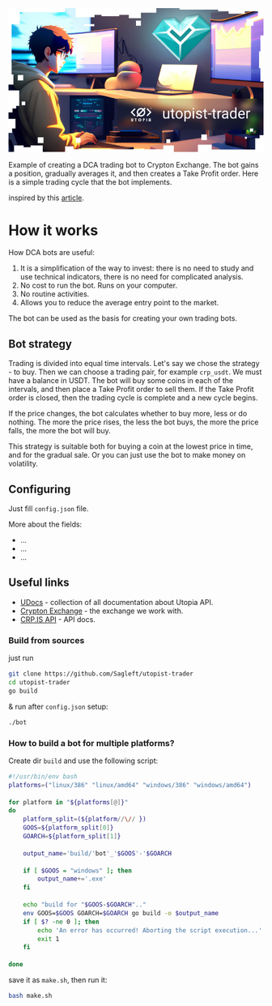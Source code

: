 ![logo](logo.jpg)

Example of creating a DCA trading bot to Crypton Exchange. The bot gains a position, gradually averages it, and then creates a Take Profit order. Here is a simple trading cycle that the bot implements.

inspired by this [article](https://habr.com/ru/company/ruvds/blog/517234/).

# How it works

How DCA bots are useful:
1. It is a simplification of the way to invest: there is no need to study and use technical indicators, there is no need for complicated analysis.
2. No cost to run the bot. Runs on your computer.
3. No routine activities.
4. Allows you to reduce the average entry point to the market.

The bot can be used as the basis for creating your own trading bots.

## Bot strategy

Trading is divided into equal time intervals. Let's say we chose the strategy - to buy. Then we can choose a trading pair, for example `crp_usdt`. We must have a balance in USDT. The bot will buy some coins in each of the intervals, and then place a Take Profit order to sell them. If the Take Profit order is closed, then the trading cycle is complete and a new cycle begins.

If the price changes, the bot calculates whether to buy more, less or do nothing. The more the price rises, the less the bot buys, the more the price falls, the more the bot will buy.

This strategy is suitable both for buying a coin at the lowest price in time, and for the gradual sale. Or you can just use the bot to make money on volatility.

## Configuring

Just fill `config.json` file.

More about the fields:

* ...
* ...
* ...

## Useful links

* [UDocs](https://udocs.gitbook.io/utopia-api/) - collection of all documentation about Utopia API.
* [Crypton Exchange](https://crp.is) - the exchange we work with.
* [CRP.IS API](https://crp.is/api-doc/) - API docs.

### Build from sources

just run

```bash
git clone https://github.com/Sagleft/utopist-trader
cd utopist-trader
go build
```

& run after `config.json` setup:

```bash
./bot
```

### How to build a bot for multiple platforms?

Create dir `build` and use the following script:

```bash
#!/usr/bin/env bash
platforms=("linux/386" "linux/amd64" "windows/386" "windows/amd64")

for platform in "${platforms[@]}"
do
    platform_split=(${platform//\// })
    GOOS=${platform_split[0]}
    GOARCH=${platform_split[1]}

    output_name='build/'bot'_'$GOOS'-'$GOARCH

    if [ $GOOS = "windows" ]; then
        output_name+='.exe'
    fi

    echo "build for "$GOOS-$GOARCH".."
    env GOOS=$GOOS GOARCH=$GOARCH go build -o $output_name
    if [ $? -ne 0 ]; then
        echo 'An error has occurred! Aborting the script execution...'
        exit 1
    fi

done
```

save it as `make.sh`, then run it:

```bash
bash make.sh
```
